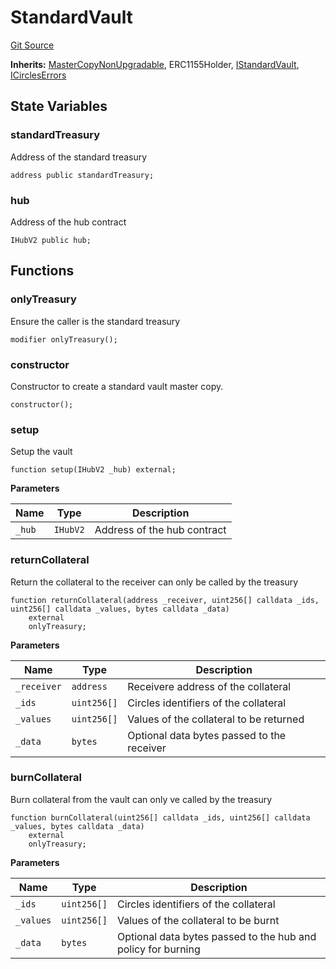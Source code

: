 # StandardVault
[Git Source](https://github.com/aboutcircles/circles-contracts-v2/blob/9fbbffb44eda7934ea8adf9354e5f09f6b15b8b2/src/treasury/StandardVault.sol)

**Inherits:**
[MasterCopyNonUpgradable](/src/proxy/MasterCopyNonUpgradable.sol/contract.MasterCopyNonUpgradable.md), ERC1155Holder, [IStandardVault](/src/treasury/IStandardVault.sol/interface.IStandardVault.md), [ICirclesErrors](/src/errors/Errors.sol/interface.ICirclesErrors.md)


## State Variables
### standardTreasury
Address of the standard treasury


```solidity
address public standardTreasury;
```


### hub
Address of the hub contract


```solidity
IHubV2 public hub;
```


## Functions
### onlyTreasury

Ensure the caller is the standard treasury


```solidity
modifier onlyTreasury();
```

### constructor

Constructor to create a standard vault master copy.


```solidity
constructor();
```

### setup

Setup the vault


```solidity
function setup(IHubV2 _hub) external;
```
**Parameters**

|Name|Type|Description|
|----|----|-----------|
|`_hub`|`IHubV2`|Address of the hub contract|


### returnCollateral

Return the collateral to the receiver can only be called by the treasury


```solidity
function returnCollateral(address _receiver, uint256[] calldata _ids, uint256[] calldata _values, bytes calldata _data)
    external
    onlyTreasury;
```
**Parameters**

|Name|Type|Description|
|----|----|-----------|
|`_receiver`|`address`|Receivere address of the collateral|
|`_ids`|`uint256[]`|Circles identifiers of the collateral|
|`_values`|`uint256[]`|Values of the collateral to be returned|
|`_data`|`bytes`|Optional data bytes passed to the receiver|


### burnCollateral

Burn collateral from the vault can only ve called by the treasury


```solidity
function burnCollateral(uint256[] calldata _ids, uint256[] calldata _values, bytes calldata _data)
    external
    onlyTreasury;
```
**Parameters**

|Name|Type|Description|
|----|----|-----------|
|`_ids`|`uint256[]`|Circles identifiers of the collateral|
|`_values`|`uint256[]`|Values of the collateral to be burnt|
|`_data`|`bytes`|Optional data bytes passed to the hub and policy for burning|


